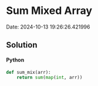 # Sum Mixed Array

Date: 2024-10-13 19:26:26.421996

## Solution

#### Python
```python
def sum_mix(arr):
    return sum(map(int, arr))
 ```